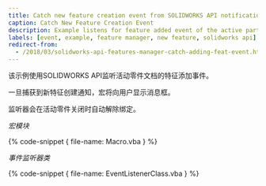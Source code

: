 ```yaml
---
title: Catch new feature creation event from SOLIDWORKS API notification
caption: Catch New Feature Creation Event
description: Example listens for feature added event of the active part document and displays the message box
labels: [event, example, feature manager, new feature, solidworks api]
redirect-from:
  - /2018/03/solidworks-api-features-manager-catch-adding-feat-event.html
---
```

该示例使用SOLIDWORKS API监听活动零件文档的特征添加事件。

一旦捕获到新特征创建通知，宏将向用户显示消息框。

监听器会在活动零件关闭时自动解除绑定。

*宏模块*

{% code-snippet { file-name: Macro.vba } %}

*事件监听器类*

{% code-snippet { file-name: EventListenerClass.vba } %}